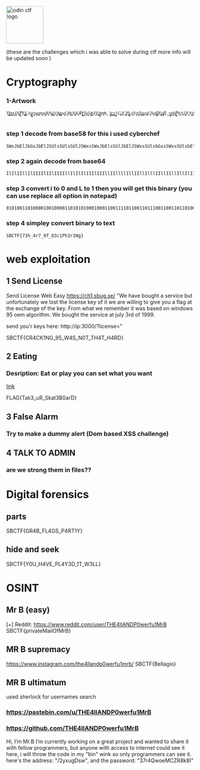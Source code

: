 


<img src="https://app.securebug.se/assets/CTF.svg" alt="odin ctf logo" style="height: 100px; width:100px;"/>



(these are the challenges which i was able to solve during ctf more info will be updated soon )


# Cryptography
### 1-Artwork 
```
T̢͖͇h̙͇t̡͙̼x̝͔͜J͎͎̦X̪̼͓P̟̝̝E͓͇͓L̦̼A̢͔̞y̟̙̪j͎̝͎u̢̦͔u̫͕͖m͓͙̝w͚͖̠R͎͔̟N̫͚̼a͕̫̺V̡͖͎8̡͜͜g̻͓̟w̢̘͍G̦͎̼B̞͖̟r̡̝͕X̟̼͜K͓͕4̘̼̦P͇͇T̢͔̟u͎͉̻5͙̠̻e̪̼̼Z͍̼E̺͚͉q̠̪̦n͉̙̝m̢̝̟3͙͚͜c͇̫s͖̝͔j̦̪G̫͙̦2̘͍̘C͚͎̞P͎̫͓L̠̙̼o̞͓̻V͍͍̞n̢͎͙T̞͎̠a̡̠͚y̞̟͎u̡͓̦G͓͎N̡͉o͎͉̫Q̝̠̺E̺͕͚q̻͓̙Q̡̫̻v͎͉̺e̢̟͎b̡͖P̙̼̙8̟͎͍A͔̠̞5̡͚Y̦̝͓Y͉͕͍i̡͜6̢̼N͉̟̫P̘͇̘W͇͙͜L̟̻̪s̝̦̘k͍̦͍d͇͕̼b̡̻͎v͎̻T̺͍t̪͙̠w̞̞͎A̺̼͇X͎̝͕a̝͕̪B͓̻͉B̦̻̫n̡̫̞R̞̟̪G͖̝͍t̘̞͜s͔͚v̘̼͜F̢̞̻3̫̦͕4͙̦̼8̺̪͚a̢̢̘M͙̞͓B̡͍͎6͙̙͍o͙͚͚u̢̻͓f͉͓̙R͔̼̞j͖̙͖B͖̺̝P̺̘̪z̦̺̙P̫͜u͎͕̪Q͙̠͍g̘͚͍z̡̙͜b͙̙k͕̟͇b̦̪G̝̼̼x͓͎̙m̢̙͕P̢̢̢r͉̝̦t͓̻e͕̝͉1̟̝̼A͎͖̪v͉͎͜t͖̟W͓͇P̦̘̻G̡̡͚q͇͖͜p͇̠͖G̠̼̼c̝̺͚7̻͇͎d͖̼͖b̦͙̠3̫͉̻M̢̟͙r̢̠͉c̪͍͔w̘̞5͕̞̪s͚̞Y̟͖3͇͎z͍̦͜7͎͓̝4̠͖͙E̡͔̦e͓͜4͕͉͚9͇̞W͙͔̝W̪͉̙i̢͇͍s͇̠̪m̞͉̟q̡̪̻K͉͎P̢̪͓C̝̦̫B̼̞͓m̠̪͕1͚̪̘u̠͕͜j̝͖͕8̢̞͍K̟̘͔9͎̝̟c̘͍͚u̙̺͔w̘̺͖W͎̼̠c̢͖͚U̢͖͎8̡̺E̘̦̙a͙͜͜R̡̪͖W͚̦̞R̼̝̠H̢̡̪a̡̫͎4͚̟̪z̠͔͖M͍͜v̪͙s͔̦̙e͚͍͜T̪̫n̢͎̼4͚̻̺e̢̢͎W͍̺̼r͉͕m͍͜W̢͙͔c̡̼͓A̘͉S͇͜L̫̼͇H͕͜n̙̠Z͇̘͍4͕͕̞6̢͉͉r͙͉͖X̡͇̠9͕̞W͓̺͍J̢̡͇e̢̘u̫͍͓9̢̡̫n̟͉̪4̝̠̘f͕̝͓n̺̺̪3̙̻̫M̠͚͎r͔̻͙R̫̠̙A͎̞͉X̡̺̟1̝̞͜g̢͍̦W͙͇̦4͉͔̟Y̺̼̻ț̟̞F͙̪̦f͇̼͜u͙̘͎L̡͉̻6̘͖̘v̠͎̺x͖̝̙w͙͍͖C̢͚͙k̘͓̼f̝͍͙M̘̻͉A͙͔̦X̟̫̺b̢͉̺9͎̺̻6͖͓͕v̢̞̻e̠͕̼R̡̟͜J̙͉̘f͍͔̪h̠͉u̝͉H͍͖̻X̞̫̦a̢͍͖W̡̠̙n̻̟͜9̟̝P̢̙̪t̼͚̟q̙͔̞4̡͚E͔͖͜2̝̻̙X̙̺͔j̫̪̞7̡͕͓L̢̦͓M̟̫͕g̫̫͉H͇̠͕e̪͔k̺̻̺U͓̠͍R͙͚͜N̼͚͕Z̢͓͜3̘̙o̢͓̞t̫̪̞U̦̪͓B̠̝͉q̡̞͇W͙͇͜Z̝̘͖i̝͕͙4̼͙͜d̡͚̝o̢͔L̡͖͕5̪̘̼H͎͍͔n͎͙͍i͍̫͉C̝͎̦z̫͓͉g̠̫͓P̙͎̞r͕͙̞8̺͉͙H͙͇͕u̼̠͜U̡͙͓R̠̺̻P̻͙͔V̺͖͚8̪͉9̡̫̼z͇͎D̙͖D̡̦͍o̟͇͜q̡̘͜x̡͙̙B̙̺͜N͍̺͔Z̢̻c̘͎A̢̡͚A̢̝A͇͓͜c̟̪͙5̘̞͇4̙̠͔i͉͍͎Q̪͕n̪̙̫y͔̠͜u͓̙̪Z̘͇p̡͎̦i͎̝͙6͉̺̘S͖͚̺H̝͚̪3͉̝͖e͓̠̠q̫̘̞w̘͖s͕͎͍W̼̻N̝͉͕4̡͎̝2̡̘̦m͉̟̻n̝͓͇k̼̼͕X̢̫͜a̢͖͜y̫̫͍U̺͚͔f͚͓c̪͜z̘͉̻k͚͜͜g͉̘̫W̙̫̘A͖͔N͕̺̞7̠̦̠i͕͎̙b̺̫̺w͎͇͇o͙͎͉8̪̠̺s̼͕̦X͔̻̝d̢̝Q͎̫̙1͙̫̻j̝͎̦X̫͙͉L͇͚̺K͓͎͖J̦̝̫4͔̙̼j̡͎͎3̟͔̞w̝͎͙d̺͙͜B͖̙͜U̫͜y̞̫͙V̺͚͜Y̻͜P̢̟̫W̦͍D͙̦G̝͜͜H̻̞̝V̙̘̞p̢̘͖m͔̻b͇͉͙Q͖̙̘a͕͉͜A͕͇8̢̝͕r̠͕͔k̟̘͚x̢̻6̢̝L̙͇A͉̠͜2͖͍̪9͍̟͇v̺͔̙P͚̝͜F̢̞̼h̝̘̪q̝͎G͇̺͜r̠͎̞1̞͕̝s͇̫̘u̻̝s͍̻̼Y̙̝̘p͙͔͚


```
### step 1 decode from base58 for this  i used cyberchef
```
SWxJbElJbGxJbElJSUlsSUlsSUlJSWxsSWxJbElsSUlJbElJSWxsSUlsbGxsSWxsSUlsbElsbGxJSWxsSUlsbElsbElsSUlJSWxJbGxsbGxJSWxsSWxJSUlsbGxJSWxJSUlsbElsbGxJbElsbGxsbElJbGxJSUlJSWxsSUlsbElJbElsbGxsbElsSUlJbElJSUlsbElJbGxJbGxJSUlsbElJbGxJSUlsSWxJbElJSUlJbGxJbElJSUlJbGxJSWxsSWxsbElJbElJSWxsSUlJbElsSUlsbGxJSWxsSUlsbGxJbGxsbGxJbA==
```
### step 2 again decode from base64 
```
IlIlIIllIlIIIIlIIlIIIIllIlIlIlIIIlIIIllIIllllIllIIllIlllIIllIIllIllIlIIIIlIlllllIIllIlIIIlllIIlIIIllIlllIlIlllllIIllIIIIIllIIllIIlIlllllIlIIIlIIIIllIIllIllIIIllIIllIIIlIlIlIIIIIllIlIIIIIllIIllIlllIIlIIIllIIIlIlIIlllIIllIIlllIlllllIl
```
### step 3 convert i to 0 and L to 1 then you will get this binary (you can use replace all option in notepad)
```
0101001101000010010000110101010001000110011110110011011100110011011010000101111100110100011100100011011101011111001100000110011001011111010001000011001101100011001100010101000001101000001100110111001000110001010011100110011101111101
```
### step 4 simpley convert binary to text
```
SBCTF{73h_4r7_0f_D3c1Ph3r1Ng}
```

# web exploitation 
## 1 Send License
Send License
Web    Easy    https://ch1.sbug.se/
"We have bought a service but unfortunately we lost the license key of it we are willing to give you a flag at the exchange of the key.
From what we remember it was based on windows 95 oem algorithm.
We bought the service at july 3rd of 1999.

send you'r keys here: http://ip:3000/?license=<your KEY>"


SBCTF{CR4CK1NG_95_W4S_N0T_TH4T_H4RD}

## 2 Eating 
### Desription: Eat or play you can set what you want

<a href="https://ch5.sbug.se/">link</a>

FLAG{Tak3_uR_Skat3B0arD}

## 3 False Alarm
### Try to make a dummy alert (Dom based XSS challenge)

## 4 TALK TO ADMIN
### are we strong them in files??

# Digital forensics
## parts 
SBCTF{GR4B_FL4GS_P4RT1Y}
## hide and seek
SBCTF{Y0U_H4VE_PL4Y3D_1T_W3LL}




# OSINT
## Mr B (easy)
[+] Reddit: https://www.reddit.com/user/THE4llANDP0werfu1MrB
SBCTF{privateMailOfMrB}




## MR B supremacy
https://www.instagram.com/the4llandp0werfu1mrb/
SBCTF{Bellagio}


## MR B ultimatum

used sherlock for usernames search 

### https://pastebin.com/u/THE4llANDP0werfu1MrB

### https://github.com/THE4llANDP0werfu1MrB
Hi, I’m Mr.B I’m currently working on a great project and wanted to share it with fellow programmers, but anyone with access to internet could see it here, i will throw the code in my "bin" wink so only programmers can see it. here's the address: "/2yxugDsw", and the password: "37r4QwoeMCZR8k8I"




